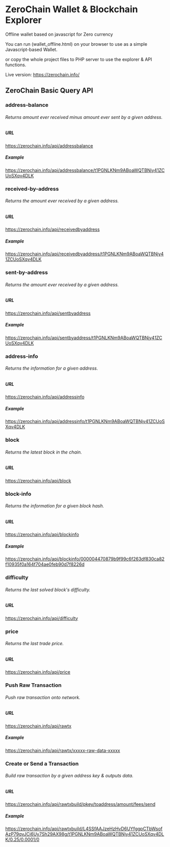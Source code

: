 # ZeroChain Wallet & Blockchain Explorer
Offline wallet based on javascript for Zero currency

You can run (wallet_offline.html) on your browser to use as a simple Javascript-based Wallet.

or copy the whole project files to PHP server to use the explorer & API functions.

Live version: https://zerochain.info/


## ZeroChain Basic Query API

### address-balance
###### Returns amount ever received minus amount ever sent by a given address.
##### URL
https://zerochain.info/api/addressbalance
##### Example
https://zerochain.info/api/addressbalance/t1PGNLKNm9ABoaWQTBNjy41ZCUoSXqv4DLK


### received-by-address
###### Returns the amount ever received by a given address.
##### URL
https://zerochain.info/api/receivedbyaddress
##### Example
https://zerochain.info/api/receivedbyaddress/t1PGNLKNm9ABoaWQTBNjy41ZCUoSXqv4DLK


### sent-by-address
###### Returns the amount ever received by a given address.
##### URL
https://zerochain.info/api/sentbyaddress
##### Example
https://zerochain.info/api/sentbyaddress/t1PGNLKNm9ABoaWQTBNjy41ZCUoSXqv4DLK


### address-info
###### Returns the information for a given address.
##### URL
https://zerochain.info/api/addressinfo
##### Example
https://zerochain.info/api/addressinfo/t1PGNLKNm9ABoaWQTBNjy41ZCUoSXqv4DLK


### block
###### Returns the latest block in the chain.
##### URL
https://zerochain.info/api/block


### block-info
###### Returns the information for a given block hash.
##### URL
https://zerochain.info/api/blockinfo
##### Example
https://zerochain.info/api/blockinfo/000004470879b9f99c6f263df830ca82f10935f0a164f704ae0feb90d7f8226d


### difficulty
###### Returns the last solved block's difficulty.
##### URL
https://zerochain.info/api/difficulty


### price
###### Returns the last trade price.
##### URL
https://zerochain.info/api/price


### Push Raw Transaction
###### Push raw transaction onto network.
##### URL
https://zerochain.info/api/rawtx
##### Example
https://zerochain.info/api/rawtx/xxxxx-raw-data-xxxxx


### Create or Send a Transaction
###### Build raw transaction by a given address key & outputs data.
##### URL
https://zerochain.info/api/rawtxbuild/pkey/toaddress/amount/fees/send
##### Example
https://zerochain.info/api/rawtxbuild/L4SSfAAJzeHzHvD6UYfggpCTbWsofAzP79qvJCi6Uy7Sh29AX98g/t1PGNLKNm9ABoaWQTBNjy41ZCUoSXqv4DLK/0.25/0.0001/0
